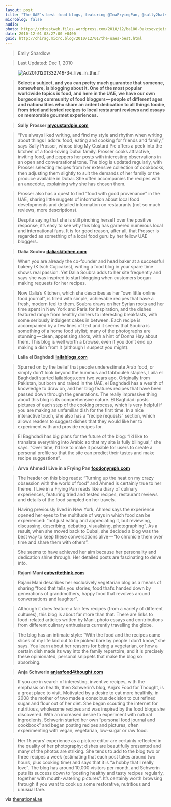 ```yaml
---
layout: post
title: "The UAE’s best food blogs, featuring @InaFryingPan, @sally2hats and others. Nice work foodies!"
microblog: false
audio: 
photo: https://cdtestweb.files.wordpress.com/2010/12/ba180-0akcsqvzjeionbdyj.jpg
date: 2010-12-01 08:27:00 +0400
guid: http://chirag.micro.blog/2010/12/01/the-uaes-best.html
---
```

<blockquote>Emily Shardlow</blockquote>
<blockquote>Last Updated: Dec 1, 2010</blockquote>
<figure><img alt="Ad20101201332749-3-i_live_in_the_f" src="https://cdtestweb.files.wordpress.com/2010/12/ba180-0akcsqvzjeionbdyj.jpg"></figure><blockquote><strong>Select a subject, and you can pretty much guarantee that someone, somewhere, is blogging about it. One of the most popular worldwide topics is food, and here in the UAE, we have our own burgeoning community of food bloggers — people of different ages and nationalities who share an ardent dedication to all things foodie, from tried and tested recipes to local restaurant reviews and essays on memorable gourmet experiences.</strong></blockquote>
<blockquote>
<strong>Sally Prosser </strong><a href="http://www.mycustardpie.com" target="_blank"><strong>mycustardpie.com</strong></a>
</blockquote>
<blockquote>“I’ve always liked writing, and find my style and rhythm when writing about things I adore: food, eating and cooking for friends and family,” says Sally Prosser, whose blog My Custard Pie offers a peek into the kitchen of a food-loving Dubai family. Prosser cooks attractive, inviting food, and peppers her posts with interesting observations in an open and conversational tone. The blog is updated regularly, with Prosser selecting recipes from her extensive collection of cookbooks, then adjusting them slightly to suit the demands of her family or the produce available in Dubai. She often accompanies the recipes with an anecdote, explaining why she has chosen them.</blockquote>
<blockquote>Prosser also has a quest to find “food with good provenance” in the UAE, sharing little nuggets of information about local food developments and detailed information on restaurants (not so much reviews, more descriptions).</blockquote>
<blockquote>Despite saying that she is still pinching herself over the positive response, it’s easy to see why this blog has garnered numerous local and international fans. It is for good reason, after all, that Prosser is regarded as something of a local food guru by her fellow UAE bloggers.</blockquote>
<blockquote>
<strong>Dalia Soubra </strong><a href="http://www.daliaskitchen.com" target="_blank"><strong>daliaskitchen.com</strong></a>
</blockquote>
<blockquote>When you are already the co-founder and head baker at a successful bakery (Kitsch Cupcakes), writing a food blog in your spare time shows real passion. Yet Dalia Soubra adds to her site frequently and says she was inspired to start blogging when customers began making requests for her recipes.</blockquote>
<blockquote>Now Dalia’s Kitchen, which she describes as her “own little online food journal”, is filled with simple, achievable recipes that have a fresh, modern feel to them. Soubra draws on her Syrian roots and her time spent in New York and Paris for inspiration, and the dishes featured range from healthy dinners to interesting breakfasts, with some seriously indulgent cakes in between. Each recipe is accompanied by a few lines of text and it seems that Soubra is something of a home food stylist; many of the photographs are stunning — clean, appetising shots, with a hint of Donna Hay about them. This blog is well worth a browse, even if you don’t end up making a dish from it (although I suspect you might).</blockquote>
<blockquote>
<strong>Laila el Baghdadi </strong><a href="http://www.lailablogs.com" target="_blank"><strong>lailablogs.com</strong></a>
</blockquote>
<blockquote>Spurred on by the belief that people underestimate Arab food, or simply don’t look beyond the hummus and tabbouleh staples, Laila el Baghdadi started lailablogs.com two years ago. Originally from Pakistan, but born and raised in the UAE, el Baghdadi has a wealth of knowledge to draw on, and her blog features recipes that have been passed down through the generations. The really impressive thing about this blog is its comprehensive nature. El Baghdadi posts pictures of each step of the cooking process, which is very helpful if you are making an unfamiliar dish for the first time. In a nice interactive touch, she also has a “recipe requests” section, which allows readers to suggest dishes that they would like her to experiment with and provide recipes for.</blockquote>
<blockquote>El Baghdadi has big plans for the future of the blog: “I’d like to translate everything into Arabic so that my site is fully bilingual,” she says. “Over time, I’d like to make it possible for users to create a personal profile so that the site can predict their tastes and make recipe suggestions”.</blockquote>
<blockquote>
<strong>Arva Ahmed I Live in a Frying Pan </strong><a href="http://www.foodonymph.com" target="_blank"><strong>foodonymph.com</strong></a>
</blockquote>
<blockquote>The header on this blog reads: “Turning up the heat on my crazy obsession with the world of food” and Ahmed is certainly true to her theme. I Live in a Frying Pan reads like a diary of culinary experiences, featuring tried and tested recipes, restaurant reviews and details of the food sampled on her travels.</blockquote>
<blockquote>Having previously lived in New York, Ahmed says the experience opened her eyes to the multitude of ways in which food can be experienced: “not just eating and appreciating it, but reviewing, discussing, describing, debating, visualising, photographing”. As a result, when she moved back to Dubai, she decided a blog was the best way to keep these conversations alive — “to chronicle them over time and share them with others”.</blockquote>
<blockquote>She seems to have achieved her aim because her personality and dedication shine through. Her detailed posts are fascinating to delve into.</blockquote>
<blockquote>
<strong>Rajani Mani </strong><a href="http://www.eatwritethink.com" target="_blank"><strong>eatwritethink.com</strong></a>
</blockquote>
<blockquote>Rajani Mani describes her exclusively vegetarian blog as a means of sharing “food that tells you stories, food that’s handed down by generations of grandmothers, happy food that revolves around conversations and laughter”.</blockquote>
<blockquote>Although it does feature a fair few recipes (from a variety of different cultures), this blog is about far more than that. There are links to food-related articles written by Mani, photo essays and contributions from different culinary enthusiasts currently travelling the globe.</blockquote>
<blockquote>The blog has an intimate style: “With the food and the recipes came slices of my life laid out to be picked bare by people I don’t know,” she says. You learn about her reasons for being a vegetarian, or how a certain dish made its way into the family repertoire, and it is precisely these opinionated, personal snippets that make the blog so absorbing.</blockquote>
<blockquote>
<strong>Anja Schwerin </strong><a href="http://www.anjasfood4thought.com" target="_blank"><strong>anjasfood4thought.com</strong></a>
</blockquote>
<blockquote>If you are in search of interesting, inventive recipes, with the emphasis on health, then Schwerin’s blog, Anja’s Food for Thought, is a great place to visit. Motivated by a desire to eat more healthily, in 2008 the mother of two made a conscious decision to cut refined sugar and flour out of her diet. She began scouting the internet for nutritious, wholesome recipes and was inspired by the food blogs she discovered. With an increased desire to experiment with natural ingredients, Schwerin started her own “personal food journal and cookbook” and began posting recipes and pictures, often experimenting with vegan, vegetarian, low-sugar or raw food.</blockquote>
<blockquote>Her 15 years’ experience as a picture editor are certainly reflected in the quality of her photography; dishes are beautifully presented and many of the photos are striking. She tends to add to the blog two or three recipes a week (estimating that each post takes around two hours, plus cooking time) and says that it is “a hobby that I really love”. The blog has around 10,000 visitors per month, and Schwerin puts its success down to “posting healthy and tasty recipes regularly, together with mouth-watering pictures”. It’s certainly worth browsing through if you want to cook up some restorative, nutritious and unusual fare.</blockquote>
<p>via <a href="http://www.thenational.ae/featured-content/channel-page/lifestyle/the-uaes-best-food-blogs?pageCount=0" target="_blank">thenational.ae</a></p>
